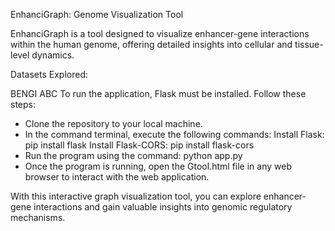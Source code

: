 EnhanciGraph: Genome Visualization Tool

EnhanciGraph is a tool designed to visualize enhancer-gene interactions within the human genome, offering detailed insights into cellular and tissue-level dynamics.

Datasets Explored:

BENGI
ABC
To run the application, Flask must be installed. Follow these steps:

- Clone the repository to your local machine.
- In the command terminal, execute the following commands:
        Install Flask: pip install flask
        Install Flask-CORS: pip install flask-cors
- Run the program using the command: python app.py
- Once the program is running, open the Gtool.html file in any web browser to interact with the web application.
  
With this interactive graph visualization tool, you can explore enhancer-gene interactions and gain valuable insights into genomic regulatory mechanisms.
